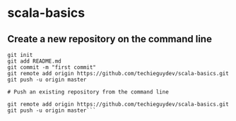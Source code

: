 # scala-basics
## Create a new repository on the command line

```
git init
git add README.md
git commit -m "first commit"
git remote add origin https://github.com/techieguydev/scala-basics.git
git push -u origin master

# Push an existing repository from the command line

git remote add origin https://github.com/techieguydev/scala-basics.git
git push -u origin master```

